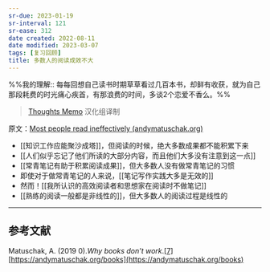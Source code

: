 ```yaml
---
sr-due: 2023-01-19
sr-interval: 121
sr-ease: 312
date created: 2022-08-11
date modified: 2023-03-07
tags: [复习回顾]
title: 多数人的阅读成效不大
---
```


%%我的理解:: 每每回想自己读书时期草草看过几百本书，却鲜有收获，就为自己那段耗费的时光痛心疾首，有那浪费的时间，多谈2个恋爱不香么。%%

> [Thoughts Memo](https://paratranz.cn/projects/3131) 汉化组译制

原文：[Most people read ineffectively (andymatuschak.org)](https://notes.andymatuschak.org/z432siNjuY9G8bTsnSugyHPB1YoZWgup6eMB3)

- [[知识工作应能聚沙成塔]]，但阅读的时候，绝大多数成果都不能积累下来
- [[人们似乎忘记了他们所读的大部分内容，而且他们大多没有注意到这一点]]
- [[常青笔记有助于积累阅读成果]]，但大多数人没有做常青笔记的习惯
- 即使对于做常青笔记的人来说，[[笔记写作实践大多是无效的]]
- 然而！[[我所认识的高效阅读者和思想家在阅读时不做笔记]]
- [[熟练的阅读一般都是非线性的]]，但大多数人的阅读过程是线性的  

___

## 参考文献

Matuschak, A. (2019 0).*Why books don’t work*.[\[7\]](https://zhuanlan.zhihu.com/p/451515311#ref_7) [https://andymatuschak.org/books](https://andymatuschak.org/books)
